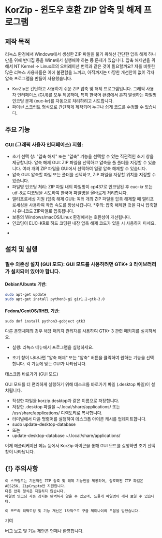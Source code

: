 # KorZip - 윈도우 호환 ZIP 압축 및 해제 프로그램

## 제작 목적
리눅스 환경에서 Windows에서 생성한 ZIP 파일을 풀기 위해선 간단한 압축 해제 하나만을 위해 반디집 등을 Wine에서 실행해야 하는 등 문제가 있습니다. 압축 해제만을 위해서 NT Kernel -> Linux로의 오퍼레이션 번역과 같은 것이 필요할까요?
저를 비롯한 많은 리눅스 사용자들은 이에 불편함을 느끼고, 아직까지는 마땅한 개선안이 없어 각자 압축 프로그램을 만들어 사용했습니다.

- KorZip은 간단하고 사용하기 쉬운 ZIP 압축 및 해제 프로그램입니다. 그래픽 사용자 인터페이스 (GUI)를 모두 제공하며, 특히 한국어 환경에서 흔히 발생하는 파일명 인코딩 문제 (euc-kr)를 자동으로 처리하려고 시도합니다.
- 파이썬 스크립트 형식으로 간단하게 제작되어 누구나 쉽게 코드를 수정할 수 있습니다.
## 주요 기능

### GUI (그래픽 사용자 인터페이스) 지원:
- 초기 선택 창: "압축 해제" 또는 "압축" 기능을 선택할 수 있는 직관적인 초기 창을 제공합니다.
        압축 해제 GUI: ZIP 파일을 선택하고 압축을 풀 폴더를 지정할 수 있습니다. 여러 개의 ZIP 파일을 GUI에서 선택하여 일괄 압축 해제할 수 있습니다.
- 압축 GUI: 압축할 파일 또는 폴더를 선택하고, ZIP 파일을 저장할 위치를 지정할 수 있습니다.
- 파일명 인코딩 처리: ZIP 파일 내의 파일명이 cp437로 인코딩된 후 euc-kr 또는 utf-8로 디코딩을 시도하여 한국어 파일명을 올바르게 처리합니다.
- 멀티프로세싱 지원 (압축 해제 GUI): 여러 개의 ZIP 파일을 압축 해제할 때 멀티프로세싱을 사용하여 작업 속도를 향상시킵니다.
*주의: 압축 해제한 것을 다시 압축할 시 유니코드 ZIP파일로 압축됩니다.
 - 보통의 Windows/macOS/Linux 환경에서는 호환성이 개선됩니다.
 - 인코딩이 EUC-KR로 하드 코딩된 내장 압축 해제 코드가 있을 시 사용하지 마세요.
*

## 설치 및 실행

### 필수 의존성 설치 (GUI 모드): GUI 모드를 사용하려면 GTK+ 3 라이브러리가 설치되어 있어야 합니다.

#### Debian/Ubuntu 기반:
```bash
sudo apt-get update
sudo apt-get install python3-gi gir1.2-gtk-3.0
```

#### Fedora/CentOS/RHEL 기반:
```
sudo dnf install python3-gobject gtk3
```

다른 운영체제의 경우 해당 패키지 관리자를 사용하여 GTK+ 3 관련 패키지를 설치하세요.

- 실행: 리눅스 메뉴에서 프로그램을 실행하세요.

- 초기 창이 나타나면 "압축 해제" 또는 "압축" 버튼을 클릭하여 원하는 기능을 선택합니다. 각 기능에 맞는 GUI가 나타납니다.

데스크톱 바로가기 (GUI 모드)

GUI 모드를 더 편리하게 실행하기 위해 데스크톱 바로가기 파일 (.desktop 파일)이 설치됩니다.


- 작성한 파일을 korzip.desktop과 같은 이름으로 저장합니다.
- 저장한 .desktop 파일을 ~/.local/share/applications/ 또는 /usr/share/applications/ 디렉토리로 복사합니다.
- 터미널에서 다음 명령어를 실행하여 데스크톱 아이콘 캐시를 업데이트합니다.
- sudo update-desktop-database
- 또는
- update-desktop-database ~/.local/share/applications/

이제 애플리케이션 메뉴 등에서 KorZip 아이콘을 통해 GUI 모드를 실행하면 초기 선택 창이 나타납니다.
## {!} 주의사항

    이 스크립트는 기본적인 ZIP 압축 및 해제 기능만을 제공하며, 암호화된 ZIP 파일은 AES256, ZipCrypto만 지원합니다.
    다른 압축 형식은 지원하지 않습니다.
    파일명 인코딩 자동 감지는 완벽하지 않을 수 있으며, 드물게 파일명이 깨져 보일 수 있습니다.
    
    이 코드의 리팩토링 및 기능 개선은 1차적으로 구글 제미나이의 도움을 받았습니다.

기여

버그 보고 및 기능 제안은 언제나 환영합니다.
